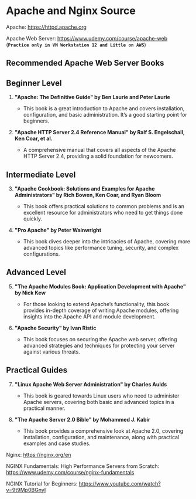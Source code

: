 # Apache and Nginx Source

Apache: https://httpd.apache.org

Apache Web Server: https://www.udemy.com/course/apache-web (**`Practice only in VM Workstation 12 and Little on AWS`**)

## Recommended Apache Web Server Books

## Beginner Level

1. **"Apache: The Definitive Guide" by Ben Laurie and Peter Laurie**
   - This book is a great introduction to Apache and covers installation, configuration, and basic administration. It’s a good starting point for beginners.

2. **"Apache HTTP Server 2.4 Reference Manual" by Ralf S. Engelschall, Ken Coar, et al.**
   - A comprehensive manual that covers all aspects of the Apache HTTP Server 2.4, providing a solid foundation for newcomers.

## Intermediate Level

3. **"Apache Cookbook: Solutions and Examples for Apache Administrators" by Rich Bowen, Ken Coar, and Ryan Bloom**
   - This book offers practical solutions to common problems and is an excellent resource for administrators who need to get things done quickly.

4. **"Pro Apache" by Peter Wainwright**
   - This book dives deeper into the intricacies of Apache, covering more advanced topics like performance tuning, security, and complex configurations.

## Advanced Level

5. **"The Apache Modules Book: Application Development with Apache" by Nick Kew**
   - For those looking to extend Apache’s functionality, this book provides in-depth coverage of writing Apache modules, offering insights into the Apache API and module development.

6. **"Apache Security" by Ivan Ristic**
   - This book focuses on securing the Apache web server, offering advanced strategies and techniques for protecting your server against various threats.

## Practical Guides

7. **"Linux Apache Web Server Administration" by Charles Aulds**
   - This book is geared towards Linux users who need to administer Apache servers, covering both basic and advanced topics in a practical manner.

8. **"The Apache Server 2.0 Bible" by Mohammed J. Kabir**
   - This book provides a comprehensive look at Apache 2.0, covering installation, configuration, and maintenance, along with practical examples and case studies.


Nginx: https://nginx.org/en

NGINX Fundamentals: High Performance Servers from Scratch: https://www.udemy.com/course/nginx-fundamentals

NGINX Tutorial for Beginners: https://www.youtube.com/watch?v=9t9Mp0BGnyI